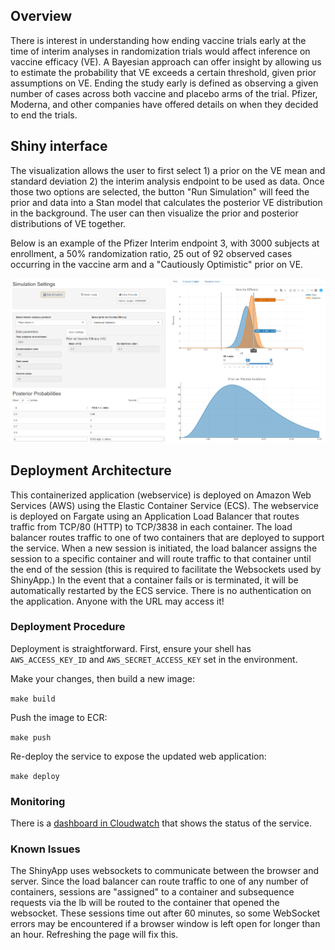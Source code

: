 
## Overview

There is interest in understanding how ending vaccine trials early at
the time of interim analyses in randomization trials would affect inference on vaccine efficacy (VE). A Bayesian approach can offer insight by allowing us to estimate the probability that VE exceeds a certain threshold, given prior assumptions on VE. Ending the
study early is defined as observing a given number of cases across
both vaccine and placebo arms of the trial. Pfizer, Moderna, and other companies have offered details on when they decided to end the trials. 

## Shiny interface

The visualization allows the user to first select 1) a prior on the VE mean and standard deviation 2) the interim analysis endpoint to be used as data. Once those two options are selected, the button "Run Simulation" will feed the prior and data into a Stan model that calculates the posterior VE distribution in the background. The user can then visualize the prior and posterior distributions of VE together. 

Below is an example of the Pfizer Interim endpoint 3, with 3000 subjects at enrollment, a 50% randomization ratio, 25 out of 92 observed cases occurring in the vaccine arm and a "Cautiously Optimistic" prior on VE. 

![](dashboard.png)

## Deployment Architecture
This containerized application (webservice) is deployed on Amazon Web Services (AWS) using the Elastic Container Service (ECS). The webservice is deployed on Fargate using an Application Load Balancer that routes traffic from TCP/80 (HTTP) to TCP/3838 in each container. The load balancer routes traffic to one of two containers that are deployed to support the service. When a new session is initiated, the load balancer assigns the session to a specific container and will route traffic to that container until the end of the session (this is required to facilitate the Websockets used by ShinyApp.)  In the event that a container fails or is terminated, it will be automatically restarted by the ECS service. There is no authentication on the application. Anyone with the URL may access it!

### Deployment Procedure
Deployment is straightforward. First, ensure your shell has `AWS_ACCESS_KEY_ID` and `AWS_SECRET_ACCESS_KEY` set in the environment.

Make your changes, then build a new image:

`make build`

Push the image to ECR:

`make push`

Re-deploy the service to expose the updated web application:

`make deploy`

### Monitoring
There is a [dashboard in Cloudwatch](https://us-east-2.console.aws.amazon.com/cloudwatch/home?region=us-east-2#dashboards:name=Vaccine-Efficacy-Webservice;start=PT12H) that shows the status of the service.

### Known Issues
The ShinyApp uses websockets to communicate between the browser and server. Since the load balancer can route traffic to one of any number of containers, sessions are "assigned" to a container and subsequence requests via the lb will be routed to the container that opened the websocket. These sessions time out after 60 minutes, so some WebSocket errors may be encountered if a browser window is left open for longer than an hour. Refreshing the page will fix this.
